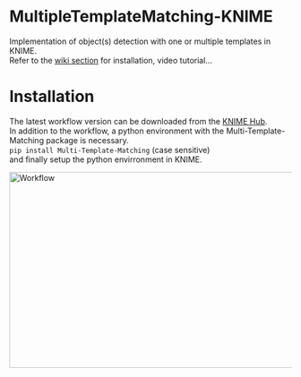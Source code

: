 # MultipleTemplateMatching-KNIME
Implementation of object(s) detection with one or multiple templates in KNIME.   
Refer to the [wiki section](https://github.com/multi-template-matching/MultipleTemplateMatching-KNIME/wiki) for installation, video tutorial...

# Installation
The latest workflow version can be downloaded from the [KNIME Hub](https://kni.me/w/9i0_HPPQlbNzW598).  
In addition to the workflow, a python environment with the Multi-Template-Matching package is necessary.  
`pip install Multi-Template-Matching` (case sensitive)  
and finally setup the python envirronment in KNIME.

<img src="https://github.com/multi-template-matching/MultipleTemplateMatching-KNIME/blob/master/workflow.svg" alt="Workflow" width="900" height="350"> 
